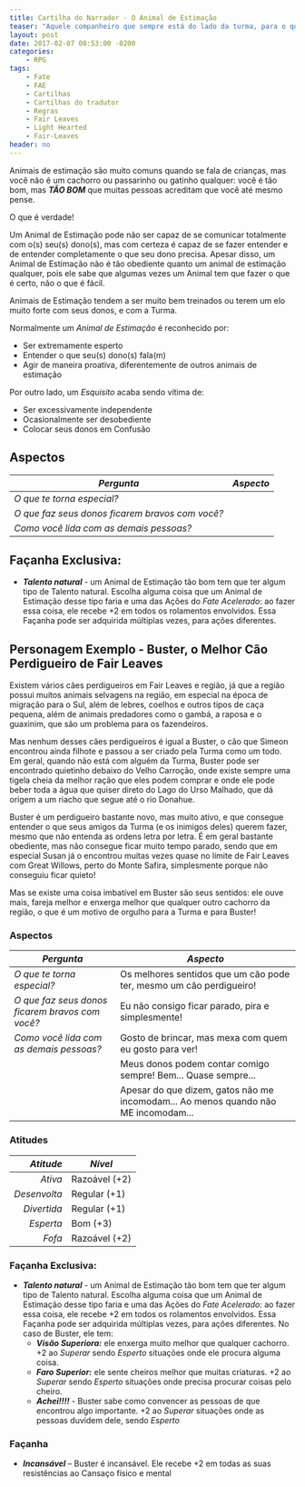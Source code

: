 ```yaml
---
title: Cartilha do Narrador - O Animal de Estimação
teaser: "Aquele companheiro que sempre está do lado da turma, para o que der e vier!"
layout: post
date: 2017-02-07 08:53:00 -0200
categories: 
    - RPG
tags:
    - Fate
    - FAE
    - Cartilhas
    - Cartilhas do tradutor
    - Regras
    - Fair Leaves
    - Light Hearted
    - Fair-Leaves
header: no
---
```


Animais de estimação são muito comuns quando se fala de crianças, mas você não é um cachorro ou passarinho ou gatinho qualquer: você é tão bom, mas ___TÃO BOM___ que muitas pessoas acreditam que você até mesmo pense.

O que é verdade!

Um Animal de Estimação pode não ser capaz de se comunicar totalmente com o(s) seu(s) dono(s), mas com certeza é capaz de se fazer entender e de entender completamente o que seu dono precisa. Apesar disso, um Animal de Estimação não é tão obediente quanto um animal de estimação qualquer, pois ele sabe que algumas vezes um Animal tem que fazer o que é certo, não o que é fácil.

Animais de Estimação tendem a ser muito bem treinados ou terem um elo muito forte com seus donos, e com a Turma.

Normalmente um _Animal de Estimação_ é reconhecido por:

+ Ser extremamente esperto
+ Entender o que seu(s) dono(s) fala(m)
+ Agir de maneira proativa, diferentemente de outros animais de estimação

Por outro lado, um _Esquisito_ acaba sendo vítima de:

+ Ser excessivamente independente
+ Ocasionalmente ser desobediente
+ Colocar seus donos em Confusão

## Aspectos

| ***Pergunta***                                  | ***Aspecto*** |
|-------------------------------------------------|---------------|
| _O que te torna especial?_                      |               |
| _O que faz seus donos ficarem bravos com você?_ |               |
| _Como você lida com as demais pessoas?_         |               | 

## Façanha Exclusiva:

+ ***Talento natural*** - um Animal de Estimação tão bom tem que ter algum tipo de Talento natural. Escolha alguma coisa que um Animal de Estimação desse tipo faria e uma das Ações do _Fate Acelerado_: ao fazer essa coisa, ele recebe +2 em todos os rolamentos envolvidos. Essa Façanha pode ser adquirida múltiplas vezes, para ações diferentes.

## Personagem Exemplo - Buster, o Melhor Cão Perdigueiro de Fair Leaves

Existem vários cães perdigueiros em Fair Leaves e região, já que a região possui muitos animais selvagens na região, em especial na época de migração para o Sul, além de lebres, coelhos e outros tipos de caça pequena, além de animais predadores como o gambá, a raposa e o guaxinim, que são um problema para os fazendeiros.

Mas nenhum desses cães perdigueiros é igual a Buster, o cão que Simeon encontrou ainda filhote e passou a ser criado pela Turma como um todo. Em geral, quando não está com alguém da Turma, Buster pode ser encontrado quietinho debaixo do Velho Carroção, onde existe sempre uma tigela cheia da melhor ração que eles podem comprar e onde ele pode beber toda a água que quiser direto do Lago do Urso Malhado, que dá origem a um riacho que segue até o rio Donahue.

Buster é um perdigueiro bastante novo, mas muito ativo, e que consegue entender o que seus amigos da Turma (e os inimigos deles) querem fazer, mesmo que não entenda as ordens letra por letra. É em geral bastante obediente, mas não consegue ficar muito tempo parado, sendo que em especial Susan já o encontrou muitas vezes quase no limite de Fair Leaves com Great Willows, perto do Monte Safira, simplesmente porque não conseguiu ficar quieto!

Mas se existe uma coisa imbatível em Buster são seus sentidos: ele ouve mais, fareja melhor e enxerga melhor que qualquer outro cachorro da região, o que é um motivo de orgulho para a Turma e para Buster!

### Aspectos

| ***Pergunta***                                  | ***Aspecto*** |
|-------------------------------------------------|---------------|
| _O que te torna especial?_                      | Os melhores sentidos que um cão pode ter, mesmo um cão perdigueiro! |
| _O que faz seus donos ficarem bravos com você?_ | Eu não consigo ficar parado, pira e simplesmente! |
| _Como você lida com as demais pessoas?_         | Gosto de brincar, mas mexa com quem eu gosto para ver!     | 
| | Meus donos podem contar comigo sempre! Bem... Quase sempre... |
| | Apesar do que dizem, gatos não me incomodam... Ao menos quando não ME incomodam... |

### Atitudes
 
| ***Atitude***  | ***Nível***    |
|---------------:|----------------|
| _Ativa_        | Razoável (+2)  |
| _Desenvolta_   | Regular (+1)   |
| _Divertida_    | Regular (+1)   |
| _Esperta_      | Bom (+3)       |
| _Fofa_         | Razoável (+2)  |


### Façanha Exclusiva:

+ ***Talento natural*** - um Animal de Estimação tão bom tem que ter algum tipo de Talento natural. Escolha alguma coisa que um Animal de Estimação desse tipo faria e uma das Ações do _Fate Acelerado_: ao fazer essa coisa, ele recebe +2 em todos os rolamentos envolvidos. Essa Façanha pode ser adquirida múltiplas vezes, para ações diferentes. No caso de Buster, ele tem:
	+ ___Visão Superiora:___ ele enxerga muito melhor que qualquer cachorro. +2 ao _Superar_ sendo _Esperto_ situações onde ele procura alguma coisa.
	+ ___Faro Superior:___ ele sente cheiros melhor que muitas criaturas. +2 ao _Superar_ sendo _Esperto_ situações onde precisa procurar coisas pelo cheiro.
	+ ___Achei!!!!___ - Buster sabe como convencer as pessoas de que encontrou algo importante. +2 ao _Superar_ situações onde as pessoas duvidem dele, sendo _Esperto_

### Façanha

+ ___Incansável___ – Buster é incansável. Ele recebe +2 em todas as suas resistências ao Cansaço físico e mental

